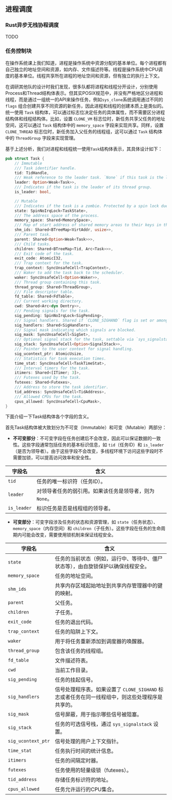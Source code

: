 ## 进程调度

### Rust异步无栈协程调度

TODO

### 任务控制块

在操作系统课上我们知道，进程是操作系统中资源分配的基本单位。每个进程都有自己独立的地址空间和资源，如内存、文件描述符等。线程是操作系统中CPU调度的基本单位。线程共享所在进程的地址空间和资源，但有独立的执行上下文。

在调研其他队的设计时我们发现，很多队都将进程和线程分开设计，分别使用Process和Thread结构体表示。但其实POSIX规范中，并没有严格地区分进程和线程，而是通过一组统一的API来操作任务，例如`sys_clone`系统调用通过不同的 `flags` 组合创建共享不同资源的新任务，因此进程和线程的创建本质上是类似的。统一使用 `Task` 结构体，可以通过标志位决定任务的具体属性，而不需要区分进程结构体和线程结构体。比如，设置 `CLONE_VM` 标志位时，新任务共享父任务的地址空间，这可以通过 `Task` 结构体中的 `memory_space` 字段来实现共享。同样，设置 `CLONE_THREAD` 标志位时，新任务加入父任务的线程组，这可以通过 `Task` 结构体中的 `ThreadGroup` 字段来实现管理。

基于上述分析，我们对进程和线程统一使用`Task`结构体表示，其具体设计如下：

```rust
pub struct Task {
    // Immutable
    /// Task identifier handle.
    tid: TidHandle,
    /// Weak reference to the leader task. `None` if this task is the leader.
    leader: Option<Weak<Task>>,
    /// Indicates if the task is the leader of its thread group.
    is_leader: bool,

    // Mutable
    /// Indicates if the task is a zombie. Protected by a spin lock due to potential access by other tasks.
    state: SpinNoIrqLock<TaskState>,
    /// The address space of the process.
    memory_space: Shared<MemorySpace>,
    /// Map of start address of shared memory areas to their keys in the shared memory manager.
    shm_ids: Shared<BTreeMap<VirtAddr, usize>>,
    /// Parent task.
    parent: Shared<Option<Weak<Task>>>,
    /// Child tasks.
    children: Shared<BTreeMap<Tid, Arc<Task>>>,
    /// Exit code of the task.
    exit_code: AtomicI32,
    /// Trap context for the task.
    trap_context: SyncUnsafeCell<TrapContext>,
    /// Waker to add the task back to the scheduler.
    waker: SyncUnsafeCell<Option<Waker>>,
    /// Thread group containing this task.
    thread_group: Shared<ThreadGroup>,
    /// File descriptor table.
    fd_table: Shared<FdTable>,
    /// Current working directory.
    cwd: Shared<Arc<dyn Dentry>>,
    /// Pending signals for the task.
    sig_pending: SpinNoIrqLock<SigPending>,
    /// Signal handlers. Shared if `CLONE_SIGHAND` flag is set or among threads in the same group.
    sig_handlers: Shared<SigHandlers>,
    /// Signal mask indicating which signals are blocked.
    sig_mask: SyncUnsafeCell<SigSet>,
    /// Optional signal stack for the task, settable via `sys_signalstack`.
    sig_stack: SyncUnsafeCell<Option<SignalStack>>,
    /// Pointer to the user context for signal handling.
    sig_ucontext_ptr: AtomicUsize,
    /// Statistics for task execution times.
    time_stat: SyncUnsafeCell<TaskTimeStat>,
    /// Interval timers for the task.
    itimers: Shared<[ITimer; 3]>,
    /// Futexes used by the task.
    futexes: Shared<Futexes>,
    /// Address to store the task identifier.
    tid_address: SyncUnsafeCell<TidAddress>,
    /// Allowed CPUs for the task.
    cpus_allowed: SyncUnsafeCell<CpuMask>,
}
```

下面介绍一下Task结构体各个字段的含义。

首先Task结构体被大致划分为不可变（Immutable）和可变（Mutable）两部分：

- **不可变部分**：不可变字段在任务创建后不会改变，因此可以保证数据的一致性。这些字段通常包括任务的基本标识信息，如 `tid`（任务ID）和 `is_leader`（是否为领导者）。由于这些字段不会改变，多线程环境下访问这些字段时不需要加锁，可以提高访问效率和安全性。

| 字段名      | 含义                                                    |
| ----------- | ------------------------------------------------------- |
| `tid`       | 任务的唯一标识符（任务ID）。                            |
| `leader`    | 对领导者任务的弱引用。如果该任务是领导者，则为 `None`。 |
| `is_leader` | 标识任务是否是线程组的领导者。                          |

- **可变部分**：可变字段涉及任务的状态和资源管理，如 `state`（任务状态）、`memory_space`（内存空间）和 `children`（子任务）。这些字段在任务的生命周期内可能会改变，需要使用锁机制来保证线程安全。

| 字段名             | 含义                                                         |
| ------------------ | ------------------------------------------------------------ |
| `state`            | 任务的当前状态（例如，运行中、等待中、僵尸状态等），由自旋锁保护以确保线程安全。 |
| `memory_space`     | 任务的地址空间。                                             |
| `shm_ids`          | 共享内存区域起始地址到共享内存管理器中的键的映射。           |
| `parent`           | 父任务。                                                     |
| `children`         | 子任务。                                                     |
| `exit_code`        | 任务的退出代码。                                             |
| `trap_context`     | 任务的陷阱上下文。                                           |
| `waker`            | 用于将任务重新添加到调度器的唤醒器。                         |
| `thread_group`     | 包含该任务的线程组。                                         |
| `fd_table`         | 文件描述符表。                                               |
| `cwd`              | 当前工作目录。                                               |
| `sig_pending`      | 任务的挂起信号。                                             |
| `sig_handlers`     | 信号处理程序表。如果设置了 `CLONE_SIGHAND` 标志或者任务在同一线程组中，则这些处理程序是共享的。 |
| `sig_mask`         | 信号屏蔽，用于指示哪些信号被阻塞。                           |
| `sig_stack`        | 任务的可选信号栈，通过 `sys_signalstack` 设置。              |
| `sig_ucontext_ptr` | 信号处理的用户上下文指针。                                   |
| `time_stat`        | 任务执行时间的统计信息。                                     |
| `itimers`          | 任务的间隔定时器。                                           |
| `futexes`          | 任务使用的轻量级锁（futexes）。                              |
| `tid_address`      | 存储任务标识符的地址。                                       |
| `cpus_allowed`     | 任务允许运行的CPU集合。                                      |
